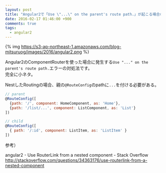 ```yaml
---
layout: post
title: "Angular2で「Use \"...\" on the parent's route path.」が起こる場合の対処法"
date: 2016-02-17 01:46:00 +900
comments: true
tags:
  - angular2
---
```


{% img https://s3-ap-northeast-1.amazonaws.com/blog-mitsuruog/images/2016/angular2.png %}

Angular2のComponentRouterを使った場合に発生する`Use "..." on the parent's route path.`エラーの対処法です。  
完全に小ネタ。

<!-- more -->

NestしたRoutingの場合、親の`@RouteConfig`のpathに`...`を付ける必要がある。

```js
// parent
@RouteConfig([
  {path: '/', component: HomeComponent, as: 'Home'},
  {path: '/list/...', component: ListComponent, as: 'List'}
])

// child
@RouteConfig([
  { path: '/:id', component: ListItem, as: 'ListItem' }
])
```

参考）

angular2 - Use RouterLink from a nested component - Stack Overflow   
http://stackoverflow.com/questions/34363176/use-routerlink-from-a-nested-component
